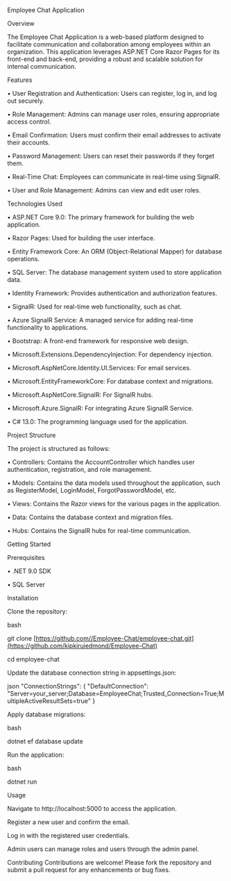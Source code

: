 Employee Chat Application

Overview

The Employee Chat Application is a web-based platform designed to facilitate communication and collaboration among employees within an organization. This application leverages ASP.NET Core Razor Pages for its front-end and back-end, providing a robust and scalable solution for internal communication.

Features

•	User Registration and Authentication: Users can register, log in, and log out securely.

•	Role Management: Admins can manage user roles, ensuring appropriate access control.

•	Email Confirmation: Users must confirm their email addresses to activate their accounts.

•	Password Management: Users can reset their passwords if they forget them.

•	Real-Time Chat: Employees can communicate in real-time using SignalR.

•	User and Role Management: Admins can view and edit user roles.

Technologies Used

•	ASP.NET Core 9.0: The primary framework for building the web application.

•	Razor Pages: Used for building the user interface.

•	Entity Framework Core: An ORM (Object-Relational Mapper) for database operations.

•	SQL Server: The database management system used to store application data.

•	Identity Framework: Provides authentication and authorization features.

•	SignalR: Used for real-time web functionality, such as chat.

•	Azure SignalR Service: A managed service for adding real-time functionality to applications.

•	Bootstrap: A front-end framework for responsive web design.

•	Microsoft.Extensions.DependencyInjection: For dependency injection.

•	Microsoft.AspNetCore.Identity.UI.Services: For email services.

•	Microsoft.EntityFrameworkCore: For database context and migrations.

•	Microsoft.AspNetCore.SignalR: For SignalR hubs.

•	Microsoft.Azure.SignalR: For integrating Azure SignalR Service.

•	C# 13.0: The programming language used for the application.


Project Structure

The project is structured as follows:

•	Controllers: Contains the AccountController which handles user authentication, registration, and role management.

•	Models: Contains the data models used throughout the application, such as RegisterModel, LoginModel, ForgotPasswordModel, etc.

•	Views: Contains the Razor views for the various pages in the application.

•	Data: Contains the database context and migration files.

•	Hubs: Contains the SignalR hubs for real-time communication.


Getting Started

Prerequisites

•	.NET 9.0 SDK

•	SQL Server

Installation

Clone the repository:

bash

git clone [https://github.com//Employee-Chat/employee-chat.git](https://github.com/kipkiruiedmond/Employee-Chat)

cd employee-chat

Update the database connection string in appsettings.json:


json
"ConnectionStrings": {
    "DefaultConnection": "Server=your_server;Database=EmployeeChat;Trusted_Connection=True;MultipleActiveResultSets=true"
}

Apply database migrations:

bash

dotnet ef database update

Run the application:

bash

dotnet run

Usage

Navigate to http://localhost:5000 to access the application.

Register a new user and confirm the email.

Log in with the registered user credentials.

Admin users can manage roles and users through the admin panel.

Contributing
Contributions are welcome! Please fork the repository and submit a pull request for any enhancements or bug fixes.
